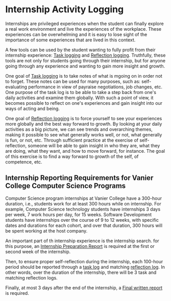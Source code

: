 # Internship Activity Logging

Internships are privileged experiences when the student can finally explore a real work environment and live the experiences of the workplace.
These experiences can be overwhelming and it is easy to lose sight of the importance of some experiences that are lived in this context.

A few tools can be used by the student wanting to fully profit from their internship experience: [Task logging](Task_logging.md) and [Reflection logging](Reflection_logging.md).
Truthfully, these tools are not only for students going through their internship, but for anyone going through any experience and wanting to gain more insight and growth.

One goal of [Task logging](Task_logging.md) is to take notes of what is mgoing on in order not to forget.
These notes can be used for many purposes, such as: self-evaluating performance in view of payraise negotiations, job changes, etc.
One purpose of the task log is to be able to take a step back from one's daily activities and examine them globally.
With such a point of view, it becomes possible to reflect on one's experiences and gain insight into our ways of acting and being.

One goal of [Reflection logging](Reflection_logging.md) is to force yourself to see your experiences more globally and the best way forward to growth.
By looking at your daily activities as a big picture, we can see trends and overarching themes, making it possible to see what generally works well, or not, what generally is fun, or not, etc.
Through sufficient practice at the exercise of self-reflection, someone will be able to gain insight in who they are, what they are doing, what they want, and how to move forward, for instance.
The goal of this exercise is to find a way forward to growth of the self, of competence, etc.

## Internship Reporting Requirements for Vanier College Computer Science Programs

Computer Science program internships at Vanier College have a 300-hour duration, i.e., students work for at least 300 hours while on internship.
For example, Computer Science technology students have internships 3 days per week, 7 work hours per day, for 15 weeks.
Software Development students have internships over the course of 9 to 12 weeks, with specific dates and durations for each cohort, and over that duration, 300 hours will be spent working at the host company.

An important part of th internship experience is the internship search.
for this purpose, an [Internship Preparation Report](Internship_Preparation_Report.md) is required at the first or second week of the internship.

Then, to ensure proper self-reflection during the internship, each 100-hour period should be reported through a [task log](Task_logging.md) and matching [reflection log](Reflection_logging.md).
In other words, over the duration of the internship, there will be 3 task and matching reflection logs.

Finally, at most 3 days after the end of the internship, a [Final written report](Final_Written_Report.md) is required.
